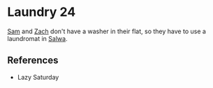 # Laundry 24
[Sam](wiki/Person/Sam.md) and [Zach](wiki/Person/Zach.md) don't have a washer in their flat, so they have to use a laundromat in [Salwa](wiki/Location/Salwa.md).

## References
- Lazy Saturday
